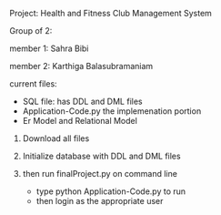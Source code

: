 
Project: Health and Fitness Club Management System

Group of 2: 

member 1: Sahra Bibi

member 2: Karthiga Balasubramaniam

current files: 
- SQL file: has DDL and DML files 
- Application-Code.py the implemenation portion
- Er Model and Relational Model

1. Download all files

2. Initialize database with DDL and DML files

3. then run finalProject.py on command line
   - type python Application-Code.py to run
   - then login as the appropriate user
   
